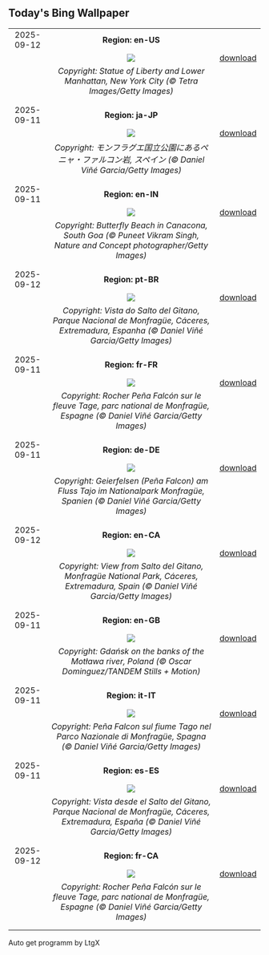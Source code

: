 ## Today's Bing Wallpaper
|      |      |      |
| :----: | :----: | :----: |
|2025-09-12|**Region: en-US**||
||![](https://www.bing.com/th?id=OHR.LibertyManhattan_EN-US8781721086_UHD.jpg&pid=hp&w=1152&h=648&rs=1&c=4)| [download](https://www.bing.com/th?id=OHR.LibertyManhattan_EN-US8781721086_UHD.jpg)|
||*Copyright: Statue of Liberty and Lower Manhattan, New York City (© Tetra Images/Getty Images)*
||
|||
|2025-09-11|**Region: ja-JP**||
||![](https://www.bing.com/th?id=OHR.ExtremaduraJamon_JA-JP6016561282_UHD.jpg&pid=hp&w=1152&h=648&rs=1&c=4)| [download](https://www.bing.com/th?id=OHR.ExtremaduraJamon_JA-JP6016561282_UHD.jpg)|
||*Copyright: モンフラグエ国立公園にあるペニャ・ファルコン岩, スペイン (© Daniel Viñé Garcia/Getty Images)*
||
|||
|2025-09-11|**Region: en-IN**||
||![](https://www.bing.com/th?id=OHR.ButterflyBeach_EN-IN0695823552_UHD.jpg&pid=hp&w=1152&h=648&rs=1&c=4)| [download](https://www.bing.com/th?id=OHR.ButterflyBeach_EN-IN0695823552_UHD.jpg)|
||*Copyright: Butterfly Beach in Canacona, South Goa (© Puneet Vikram Singh, Nature and Concept photographer/Getty Images)*
||
|||
|2025-09-12|**Region: pt-BR**||
||![](https://www.bing.com/th?id=OHR.ExtremaduraJamon_PT-BR7599252573_UHD.jpg&pid=hp&w=1152&h=648&rs=1&c=4)| [download](https://www.bing.com/th?id=OHR.ExtremaduraJamon_PT-BR7599252573_UHD.jpg)|
||*Copyright: Vista do Salto del Gitano, Parque Nacional de Monfragüe, Cáceres, Extremadura, Espanha (© Daniel Viñé Garcia/Getty Images)*
||
|||
|2025-09-11|**Region: fr-FR**||
||![](https://www.bing.com/th?id=OHR.ExtremaduraJamon_FR-FR4206695043_UHD.jpg&pid=hp&w=1152&h=648&rs=1&c=4)| [download](https://www.bing.com/th?id=OHR.ExtremaduraJamon_FR-FR4206695043_UHD.jpg)|
||*Copyright: Rocher Peña Falcón sur le fleuve Tage, parc national de Monfragüe, Espagne (© Daniel Viñé Garcia/Getty Images)*
||
|||
|2025-09-11|**Region: de-DE**||
||![](https://www.bing.com/th?id=OHR.ExtremaduraJamon_DE-DE4354679644_UHD.jpg&pid=hp&w=1152&h=648&rs=1&c=4)| [download](https://www.bing.com/th?id=OHR.ExtremaduraJamon_DE-DE4354679644_UHD.jpg)|
||*Copyright: Geierfelsen (Peña Falcon) am Fluss Tajo im Nationalpark Monfragüe, Spanien (© Daniel Viñé Garcia/Getty Images)*
||
|||
|2025-09-12|**Region: en-CA**||
||![](https://www.bing.com/th?id=OHR.ExtremaduraJamon_EN-CA6493942250_UHD.jpg&pid=hp&w=1152&h=648&rs=1&c=4)| [download](https://www.bing.com/th?id=OHR.ExtremaduraJamon_EN-CA6493942250_UHD.jpg)|
||*Copyright: View from Salto del Gitano, Monfragüe National Park, Cáceres, Extremadura, Spain (© Daniel Viñé Garcia/Getty Images)*
||
|||
|2025-09-11|**Region: en-GB**||
||![](https://www.bing.com/th?id=OHR.BlueGdansk_EN-GB1148120483_UHD.jpg&pid=hp&w=1152&h=648&rs=1&c=4)| [download](https://www.bing.com/th?id=OHR.BlueGdansk_EN-GB1148120483_UHD.jpg)|
||*Copyright: Gdańsk on the banks of the Motława river, Poland (© Oscar Dominguez/TANDEM Stills + Motion)*
||
|||
|2025-09-11|**Region: it-IT**||
||![](https://www.bing.com/th?id=OHR.ExtremaduraJamon_IT-IT9213887969_UHD.jpg&pid=hp&w=1152&h=648&rs=1&c=4)| [download](https://www.bing.com/th?id=OHR.ExtremaduraJamon_IT-IT9213887969_UHD.jpg)|
||*Copyright: Peña Falcon sul fiume Tago nel Parco Nazionale di Monfragüe, Spagna (© Daniel Viñé Garcia/Getty Images)*
||
|||
|2025-09-11|**Region: es-ES**||
||![](https://www.bing.com/th?id=OHR.ExtremaduraJamon_ES-ES8041175238_UHD.jpg&pid=hp&w=1152&h=648&rs=1&c=4)| [download](https://www.bing.com/th?id=OHR.ExtremaduraJamon_ES-ES8041175238_UHD.jpg)|
||*Copyright: Vista desde el Salto del Gitano, Parque Nacional de Monfragüe, Cáceres, Extremadura, España (© Daniel Viñé Garcia/Getty Images)*
||
|||
|2025-09-12|**Region: fr-CA**||
||![](https://www.bing.com/th?id=OHR.ExtremaduraJamon_FR-CA9072612158_UHD.jpg&pid=hp&w=1152&h=648&rs=1&c=4)| [download](https://www.bing.com/th?id=OHR.ExtremaduraJamon_FR-CA9072612158_UHD.jpg)|
||*Copyright: Rocher Peña Falcón sur le fleuve Tage, parc national de Monfragüe, Espagne (© Daniel Viñé Garcia/Getty Images)*
||
|||

Auto get programm by LtgX
